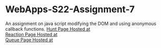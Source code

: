 # WebApps-S22-Assignment-7
An assignment on java script modifying the DOM and using anonymous callback functions.
[Hunt Page Hosted at](https://44-563-web-apps-s22.github.io/webapps-s22-assignment-7-bindisanjay/hunt.html)<br>
[Reaction Page Hosted at](https://44-563-web-apps-s22.github.io/webapps-s22-assignment-7-bindisanjay/reaction.html)<br>
[Queue Page Hosted at](https://44-563-web-apps-s22.github.io/webapps-s22-assignment-7-bindisanjay/queue.html)<br>
